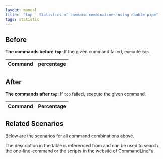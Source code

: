 ```yaml
---
layout: manual
title:  "top - Statistics of command combinations using double pipe"
tags: statistic
---
```


## Before

__The commands before `top`:__ If the given command failed, execute `top`.

| Command | percentage |
|--------|--------|



## After

__The commands after `top`:__ If `top` failed, execute the given command.

| Command | Percentage | 
|-------|--------|



## Related Scenarios

Below are the scenarios for all command combinations above.

The description in the table is referenced from and can be used to search the one-line-command or the scripts in the website of CommandLineFu.




